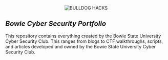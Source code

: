 <div style="text-align: center">
  <img src="https://capsule-render.vercel.app/api?type=waving&color=F8E2CF&height=250&section=header&text=BULLDOG%20HACKS&fontSize=75" alt="BULLDOG HACKS"/>
</div>

<h2 align="left"><i>Bowie Cyber Security Portfolio</i></h3>
This repository contains everything created by the Bowie State University Cyber Security Club. This ranges from blogs to CTF walkthroughs, scripts, and articles developed and owned by the Bowie State University Cyber Security Club.

